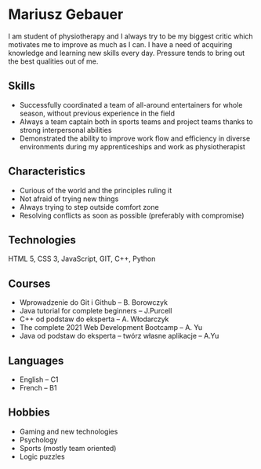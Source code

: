 <h1>Mariusz Gebauer</h1>
I am student of physiotherapy and I always try to be my biggest critic which motivates me to improve as much as I can. I have a need of acquiring knowledge and learning new skills every day. Pressure tends to bring out the best qualities out of me. 

<h2>Skills</h2>
<ul>
<li>Successfully coordinated a team of all-around entertainers for whole season, without previous experience in the field</li>
<li>Always a team captain both in sports teams and project teams thanks to strong interpersonal abilities</li>
<li>Demonstrated the ability to improve work flow and efficiency in diverse environments during my apprenticeships and work as physiotherapist</li>
  </ul>
<h2>Characteristics</h2>
<ul>
<li>Curious of the world and the principles ruling it</li>
<li>Not afraid of trying new things</li>
<li>Always trying to step outside comfort zone</li>
<li>Resolving conflicts as soon as possible (preferably with compromise)</li>
  </ul>


<h2>Technologies</h2>
HTML 5, CSS 3, JavaScript, GIT, C++, Python
<h2>Courses</h2>
<ul>
<li>Wprowadzenie do Git i Github – B. Borowczyk</li>
<li>Java tutorial for complete beginners – J.Purcell</li>
<li>C++ od podstaw do eksperta – A. Włodarczyk</li>
<li>The complete 2021 Web Development Bootcamp – A. Yu</li>
<li>Java od podstaw do eksperta – twórz własne aplikacje – A.Yu</li>
  </ul>
<h2>Languages</h2>
<ul>
<li>English – C1</li>
<li>French – B1</li>
  </ul>
<h2>Hobbies</h2>
<ul>
<li>Gaming and new technologies</li>
<li>Psychology</li>
<li>Sports (mostly team oriented)</li>
<li>Logic puzzles </li>
</ul>
